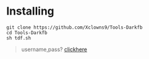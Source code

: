 # Installing
```
git clone https://github.com/Xclowns9/Tools-Darkfb
cd Tools-Darkfb
sh tdf.sh
```

> username,pass? [clickhere](https://sfile.mobi/1if2En1fAUN/)
